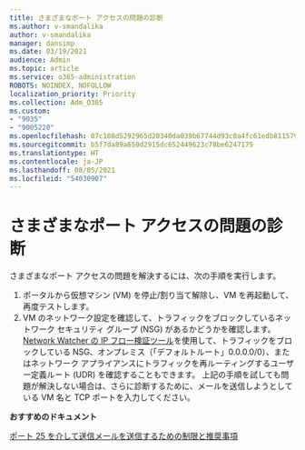 ```yaml
---
title: さまざまなポート アクセスの問題の診断
ms.author: v-smandalika
author: v-smandalika
manager: dansimp
ms.date: 03/19/2021
audience: Admin
ms.topic: article
ms.service: o365-administration
ROBOTS: NOINDEX, NOFOLLOW
localization_priority: Priority
ms.collection: Adm_O365
ms.custom:
- "9035"
- "9005220"
ms.openlocfilehash: 07c108d5292965d20340da039b67744d93c0a4fc61edb8115796671f2f7f1552
ms.sourcegitcommit: b5f7da89a650d2915dc652449623c78be6247175
ms.translationtype: HT
ms.contentlocale: ja-JP
ms.lasthandoff: 08/05/2021
ms.locfileid: "54030907"
---
```

# <a name="diagnostics-for-different-ports-access-issues"></a>さまざまなポート アクセスの問題の診断

さまざまなポート アクセスの問題を解決するには、次の手順を実行します。

1. ポータルから仮想マシン (VM) を停止/割り当て解除し、VM を再起動して、再度テストします。 
2. VM のネットワーク設定を確認して、トラフィックをブロックしているネットワーク セキュリティ グループ (NSG) があるかどうかを確認します。 [Network Watcher の IP フロー検証ツール](https://docs.microsoft.com/azure/network-watcher/network-watcher-ip-flow-verify-overview?WT.mc_id=Portal-Microsoft_Azure_Support)を使用して、トラフィックをブロックしている NSG、オンプレミス（「デフォルトルート」0.0.0.0/0）、またはネットワーク アプライアンスにトラフィックを再ルーティングするユーザー定義ルート (UDR) を確認することもできます。
上記の手順を試しても問題が解決しない場合は、さらに診断するために、メールを送信しようとしている VM 名と TCP ポートを入力してください。

**おすすめのドキュメント**

[ポート 25 を介して送信メールを送信するための制限と推奨事項](https://docs.microsoft.com/azure/virtual-network/troubleshoot-outbound-smtp-connectivity)